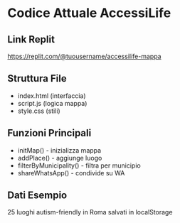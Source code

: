 # Codice Attuale AccessiLife

## Link Replit
https://replit.com/@tuousername/accessilife-mappa

## Struttura File
- index.html (interfaccia)
- script.js (logica mappa)  
- style.css (stili)

## Funzioni Principali
- initMap() - inizializza mappa
- addPlace() - aggiunge luogo
- filterByMunicipality() - filtra per municipio
- shareWhatsApp() - condivide su WA

## Dati Esempio
25 luoghi autism-friendly in Roma salvati in localStorage
